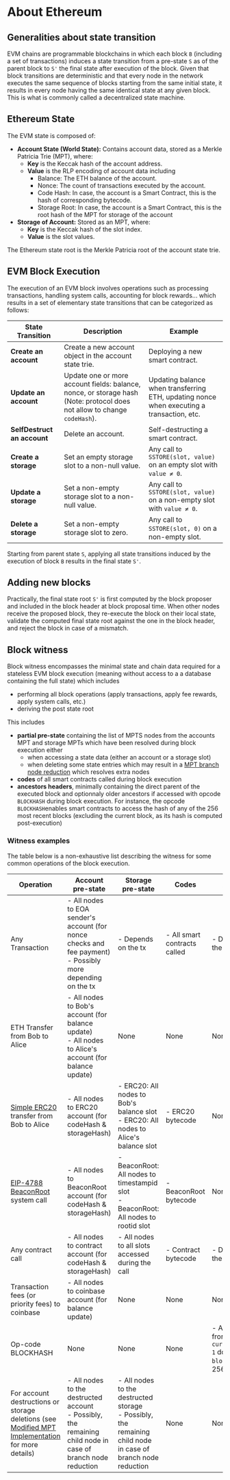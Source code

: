 # About Ethereum

## Generalities about state transition

EVM chains are programmable blockchains in which each block `B` (including a set of transactions) induces a state transition from a pre-state `S` as of the parent block to `S'` the final state after execution of the block. Given that block transitions are deterministic and that every node in the network executes the same sequence of blocks starting from the same initial state, it results in every node having the same identical state at any given block. This is what is commonly called a decentralized state machine.

## Ethereum State

The EVM state is composed of:

- **Account State (World State):** Contains account data, stored as a Merkle Patricia Trie (MPT), where:
  - **Key** is the Keccak hash of the account address.
  - **Value** is the RLP encoding of account data including
    - Balance: The ETH balance of the account.
    - Nonce: The count of transactions executed by the account.
    - Code Hash: In case, the account is a Smart Contract, this is the hash of corresponding bytecode.
    - Storage Root: In case, the account is a Smart Contract, this is the root hash of the MPT for storage of the account
- **Storage of Account:** Stored as an MPT, where:
  - **Key** is the Keccak hash of the slot index.
  - **Value** is the slot values.

The Ethereum state root is the Merkle Patricia root of the account state trie.

## EVM Block Execution

The execution of an EVM block involves operations such as processing transactions, handling system calls, accounting for block rewards... which results in a set of elementary state transitions that can be categorized as follows:

| **State Transition**            | **Description**                                                                                                    | **Example**                                                                                      |
|---------------------------|--------------------------------------------------------------------------------------------------------------------|--------------------------------------------------------------------------------------------------|
| **Create an account**     | Create a new account object in the account state trie.                                                             | Deploying a new smart contract.                                                                 |
| **Update an account**     | Update one or more account fields: balance, nonce, or storage hash (Note: protocol does not allow to change `codeHash`).           | Updating balance when transferring ETH, updating nonce when executing a transaction, etc.       |
| **SelfDestruct an account** | Delete an account.                                                                                                | Self-destructing a smart contract.                                                              |
| **Create a storage**      | Set an empty storage slot to a non-null value.                                                                     | Any call to `SSTORE(slot, value)` on an empty slot with `value ≠ 0`.                        |
| **Update a storage**      | Set a non-empty storage slot to a non-null value.                                                                  | Any call to `SSTORE(slot, value)` on a non-empty slot with `value ≠ 0`.                     |
| **Delete a storage**      | Set a non-empty storage slot to zero.                                                                              | Any call to `SSTORE(slot, 0)` on a non-empty slot.                                              |

Starting from parent state `S`, applying all state transitions induced by the execution of block `B` results in the final state `S'`.

## Adding new blocks

Practically, the final state root `S'` is first computed by the block proposer and included in the block header at block proposal time. When other nodes receive the proposed block, they re-execute the block on their local state, validate the computed final state root against the one in the block header, and reject the block in case of a mismatch.

## Block witness

Block witness encompasses the minimal state and chain data required for a stateless EVM block execution (meaning without access to a a database containing the full state) which includes
- performing all block operations (apply transactions, apply fee rewards, apply system calls, etc.) 
- deriving the post state root

This includes
- **partial pre-state** containing the list of MPTS nodes from the accounts MPT and storage MPTs which have been resolved during block execution either 
   - when accessing a state data (either an account or a storage slot)
   - when deleting some state entries which may result in a [MPT branch node reduction](modified-mpt.md#branch-node-reduction) which resolves extra nodes
- **codes** of all smart contracts called during block execution
- **ancestors headers**, minimally containing the direct parent of the executed block and optionnaly older ancestors if accessed with opcode `BLOCKHASH` during block execution. For instance, the opcode `BLOCKHASH`enables smart contracts to access the hash of any of the 256 most recent blocks (excluding the current block, as its hash is computed post-execution)

### Witness examples

The table below is a non-exhaustive list describing the witness for some common operations of the block execution.

| **Operation**                                                                                                                                 	| **Account pre-state**                                                                                          	| **Storage pre-state**                                                                                          	| **Codes**                    	| **Ancestors**                                                                 	|
|-----------------------------------------------------------------------------------------------------------------------------------------------	|----------------------------------------------------------------------------------------------------------------	|----------------------------------------------------------------------------------------------------------------	|------------------------------	|-------------------------------------------------------------------------------	|
| Any Transaction                                                                                                                               	| - All nodes to EOA sender's account (for nonce checks and fee payment)<br>- Possibly more depending on the tx  	| - Depends on the tx                                                                                            	| - All smart contracts called 	| - Depends on the tx                                                           	|
| ETH Transfer from Bob to Alice                                                                                                                	| - All nodes to Bob's account (for balance update)<br>- All nodes to Alice's account (for balance update)       	| None                                                                                                           	| None                         	| None                                                                          	|
| [Simple ERC20](https://github.com/OpenZeppelin/openzeppelin-contracts/blob/master/contracts/token/ERC20/ERC20.sol) transfer from Bob to Alice 	| - All nodes to ERC20 account (for codeHash & storageHash)                                                      	| - ERC20: All nodes to Bob's balance slot<br>- ERC20: All nodes to Alice's balance slot                         	| - ERC20 bytecode             	| None                                                                          	|
| [EIP-4788 BeaconRoot](https://eips.ethereum.org/EIPS/eip-4788) system call                                                                    	| - All nodes to BeaconRoot account (for codeHash & storageHash)                                                 	| - BeaconRoot: All nodes to timestampid slot<br>- BeaconRoot: All nodes to rootid slot                          	| - BeaconRoot bytecode        	| None                                                                          	|
| Any contract call                                                                                                                             	| - All nodes to contract account (for codeHash & storageHash)                                                   	| - All nodes to all slots accessed during the call                                                              	| - Contract bytecode          	| - Depends on the call                                                         	|
| Transaction fees (or priority fees) to coinbase                                                                                               	| - All nodes to coinbase account (for balance update)                                                           	| None                                                                                                           	| None                         	| None                                                                          	|
| Op-code BLOCKHASH <blocknum>                                                                                                                  	| None                                                                                                           	| None                                                                                                           	| None                         	| - All headers from `currentBlockNum-1` down to `blockNum` (max. 256 headers)  	|
| For account destructions or storage deletions (see [Modified MPT Implementation](modified-mpt.md) for more details)                           	| - All nodes to the destructed account<br>- Possibly, the remaining child node in case of branch node reduction 	| - All nodes to the destructed storage<br>- Possibly, the remaining child node in case of branch node reduction 	| None                         	| None    